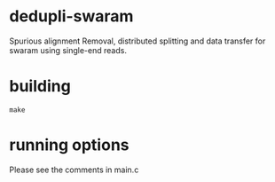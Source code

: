 # dedupli-swaram

Spurious alignment Removal, distributed splitting and data transfer for swaram using single-end reads.

# building

```
make
```


# running options

Please see the comments in main.c
